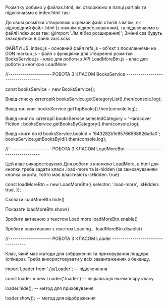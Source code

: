 Розмітку робимо у файлах.html, які створюємо в папці partials та підключаємо в index.html так:
<include src="./partials/ім'я файлу.html"></include>

До своєї розмітки створюємо окремий файл стилів з ім'ям, як відповідний файл .html (з нижнім підкреслюванням), та підключаємо в файлі index.scss так:
@import './ім'я(без розширення)';
Змінні css будуть знаходитись в файлі vars.scss


ФАЙЛИ JS:
index.js - основний файл
refs.js - об'єкт з посиланнями на DON
markup.js - файл з функціями для створення розмітки
BooksService.js - клас для роботи з API
LoadMoreBtn.js - клас для роботи з кнопкою LoadMore


//--------------------- РОБОТА З КЛАСОМ BooksService -----------------------------------

const booksService = new BooksService();

Вивід списку категорій
booksService.getCategoryList().then(console.log);

Вивід топ книг
booksService.getTopBooks().then(console.log);

Вивід книг по категорії
booksService.selectedCategory = 'Hardcover Fiction';
booksService.getBooksByCategory().then(console.log);

Вивід книги по id
booksService.bookId = '643282b1e85766588626a0a0';
booksService.getBooksById().then(console.log);



//--------------------- РОБОТА З КЛАСОМ LoadMoreBtn -----------------------------------

Цей клас викоростовуємо Для роботи з кнопкою LoadMore, в html для кнопки треба задати класи .load-more та is-hidden (за замовчуванням кнопка скрита, тобто має властивість isHidden: true)

const loadMoreBtn = new LoadMoreBtn({
  selector: '.load-more',
  isHidden: true,
});

Сховати
loadMoreBtn.hide()

Показати
loadMoreBtn.show()

Зробити активною з текстом Load more
loadMoreBtn.enable()

Зробити неактивною з текстом Loading...
loadMoreBtn.disable()

//--------------------- РОБОТА З КЛАСОМ Loader -----------------------------------

Клас, який має матоди для зображення та приховування лоадера (спінера). Треба використовувати
у всіх завантаженнях з бекенду.

import Loader from './js/Loader';   -- підключення

const loader = new Loader('.loader') -- ініціалізація екземпляру класу

loader.hide(); -- метод для приховування

loader.show(); -- метод для відображення